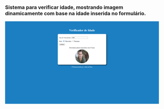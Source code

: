 ### Sistema para verificar idade, mostrando imagem dinamicamente com base na idade inserida no formulário.
<img src=print.png>
